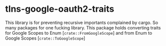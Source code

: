 # tlns-google-oauth2-traits
This library is for preventing recursive importants complained by cargo.
So many packages for one fucking library. This package holds converting traits for Google Scopes to Enum [`crate::FromGoogleScope`] and from Enum to Google Scopes [`crate::ToGoogleScope`]
